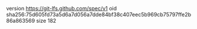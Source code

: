 version https://git-lfs.github.com/spec/v1
oid sha256:75d605fd73a5d6a7d056a7dde84bf38c407eec5b969cb75797ffe2b86a863569
size 182
